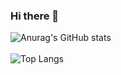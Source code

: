 ### Hi there 👋


![Anurag's GitHub stats](https://github-readme-stats.vercel.app/api?username=hmj6589&show_icons=true&theme=transparent)<br><br>
![Top Langs](https://github-readme-stats.vercel.app/api/top-langs/?username=hmj6589&layout=compact&theme=tokyonight)<br><br>

